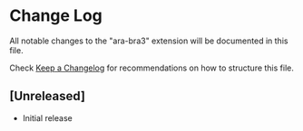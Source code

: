 # Change Log

All notable changes to the "ara-bra3" extension will be documented in this file.

Check [Keep a Changelog](http://keepachangelog.com/) for recommendations on how to structure this file.

## [Unreleased]

- Initial release